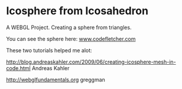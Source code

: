 # Icosphere from Icosahedron
A WEBGL Project. Creating a sphere from triangles.

You can see the sphere here: www.codefletcher.com

These two tutorials helped me alot:

http://blog.andreaskahler.com/2009/06/creating-icosphere-mesh-in-code.html Andreas Kahler 

http://webglfundamentals.org greggman

